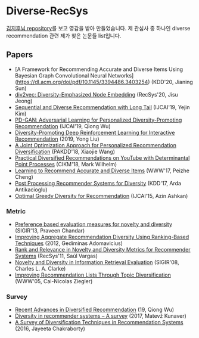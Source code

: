 # Diverse-RecSys
[김지후님 repository](https://github.com/jihoo-kim/awesome-RecSys)를 보고 영감을 받아 만들었습니다. 제 관심사 중 하나인 diverse recommendation 관련 제가 찾은 논문들 list입니다.

## Papers
* [A Framework for Recommending Accurate and Diverse Items Using Bayesian Graph Convolutional Neural Networks] (https://dl.acm.org/doi/pdf/10.1145/3394486.3403254) (KDD'20, Jianing Sun)
* [div2vec: Diversity-Emphasized Node Embedding](https://arxiv.org/ftp/arxiv/papers/2009/2009.09588.pdf) (RecSys'20, Jisu Jeong)
* [Sequential and Diverse Recommendation with Long Tail](https://www.ijcai.org/Proceedings/2019/0380.pdf) (IJCAI'19, Yejin Kim)
* [PD-GAN: Adversarial Learning for Personalized Diversity-Promoting Recommendation](https://www.ijcai.org/Proceedings/2019/0537.pdf) (IJCAI'19, Qiong Wu)
* [Diversity-Promoting Deep Reinforcement Learning for Interactive Recommendation](https://arxiv.org/pdf/1903.07826.pdf) (2019, Yong Liu)
* [A Joint Optimization Approach for Personalized Recommendation Diversification](http://www.ruizhang.info/publications/PAKDD2018_Personalized%20Recommendation%20Diversification.pdf) (PAKDD'18, Xiaojie Wang)
* [Practical Diversified Recommendations on YouTube with Determinantal Point Processes](https://jgillenw.com/cikm2018.pdf) (CIKM'18, Mark Wilhelm)
* [Learning to Recommend Accurate and Diverse Items](http://wangshuaiqiang.net/publications/WWW17.pdf) (WWW'17, Peizhe Cheng)
* [Post Processing Recommender Systems for Diversity](http://www.contrib.andrew.cmu.edu/~ravi/kdd17.pdf) (KDD'17, Arda Antikacioglu)
* [Optimal Greedy Diversity for Recommendation](https://www.ijcai.org/Proceedings/15/Papers/248.pdf) (IJCAI'15, Azin Ashkan)


### Metric
* [Preference based evaluation measures for novelty and diversity](http://184pc128.csie.ntnu.edu.tw/presentation/14-04-08/Preference%20Based%20Evaluation%20Measures%20for%20Novelty%20and%20Diversity.pdf) (SIGIR'13, Praveen Chandar)
* [Improving Aggregate Recommendation Diversity Using Ranking-Based Techniques](https://citeseerx.ist.psu.edu/viewdoc/download?doi=10.1.1.459.8174&rep=rep1&type=pdf) (2012, Gediminas Adomavicius)
* [Rank and Relevance in Novelty and Diversity Metrics for Recommender Systems](http://ir.ii.uam.es/pubs/recsys11-vargas.pdf) (RecSys'11, Saúl Vargas)
* [Novelty and Diversity in Information Retrieval Evaluation](https://plg.uwaterloo.ca/~gvcormac/novelty.pdf) (SIGIR'08, Charles L. A. Clarke)
* [Improving Recommendation Lists Through Topic Diversification](http://citeseerx.ist.psu.edu/viewdoc/download?doi=10.1.1.62.9683&rep=rep1&type=pdf) (WWW'05, Cai-Nicolas Ziegler)

### Survey
* [Recent Advances in Diversified Recommendation](https://arxiv.org/pdf/1905.06589.pdf) (19, Qiong Wu)
* [Diversity in recommender systems – A survey](https://papers-gamma.link/static/memory/pdfs/153-Kunaver_Diversity_in_Recommender_Systems_2017.pdf) (2017, Matevž Kunaver)
* [A Survey of Diversification Techniques in Recommendation Systems](https://www.researchgate.net/publication/311610832_A_survey_of_diversification_techniques_in_Recommendation_Systems) (2016, Jayeeta Chakraborty)
